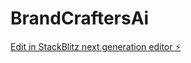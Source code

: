 # BrandCraftersAi

[Edit in StackBlitz next generation editor ⚡️](https://stackblitz.com/~/github.com/DeepakKumarSingh27/BrandCraftersAi)